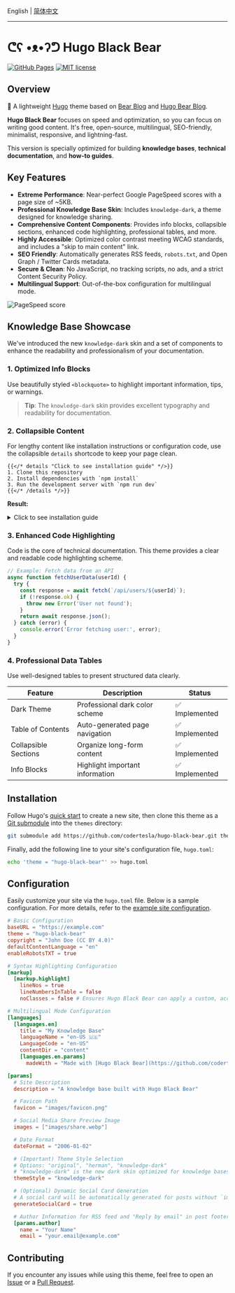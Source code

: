 English | [简体中文](README.zh-CN.md)
***

# ᕦʕ •ᴥ•ʔᕤ Hugo Black Bear

[![GitHub Pages](https://github.com/codertesla/hugo-black-bear/actions/workflows/gh-pages.yml/badge.svg)](https://github.com/codertesla/hugo-black-bear/actions/workflows/gh-pages.yml)
[![MIT license](https://img.shields.io/github/license/codertesla/hugo-black-bear)](https://github.com/codertesla/hugo-black-bear/blob/main/LICENSE)

## Overview

🐻 A lightweight [Hugo](https://gohugo.io/) theme based on [Bear Blog](https://bearblog.dev) and [Hugo Bear Blog](https://github.com/janraasch/hugo-bearblog).

**Hugo Black Bear** focuses on speed and optimization, so you can focus on writing good content. It's free, open-source, multilingual, SEO-friendly, minimalist, responsive, and lightning-fast.

This version is specially optimized for building **knowledge bases**, **technical documentation**, and **how-to guides**.

## Key Features

- **Extreme Performance**: Near-perfect Google PageSpeed scores with a page size of ~5KB.
- **Professional Knowledge Base Skin**: Includes `knowledge-dark`, a theme designed for knowledge sharing.
- **Comprehensive Content Components**: Provides info blocks, collapsible sections, enhanced code highlighting, professional tables, and more.
- **Highly Accessible**: Optimized color contrast meeting WCAG standards, and includes a "skip to main content" link.
- **SEO Friendly**: Automatically generates RSS feeds, `robots.txt`, and Open Graph / Twitter Cards metadata.
- **Secure & Clean**: No JavaScript, no tracking scripts, no ads, and a strict Content Security Policy.
- **Multilingual Support**: Out-of-the-box configuration for multilingual mode.

![PageSpeed score](https://raw.githubusercontent.com/codertesla/hugo-black-bear/main/images/pagespeed.webp)

## Knowledge Base Showcase

We've introduced the new `knowledge-dark` skin and a set of components to enhance the readability and professionalism of your documentation.

### 1. Optimized Info Blocks

Use beautifully styled `<blockquote>` to highlight important information, tips, or warnings.

> **Tip**: The `knowledge-dark` skin provides excellent typography and readability for documentation.

### 2. Collapsible Content

For lengthy content like installation instructions or configuration code, use the collapsible `details` shortcode to keep your page clean.

```go-html-template
{{</* details "Click to see installation guide" */>}}
1. Clone this repository
2. Install dependencies with `npm install`
3. Run the development server with `npm run dev`
{{</* /details */>}}
```

**Result:**
<details>
<summary>Click to see installation guide</summary>

1. Clone this repository
2. Install dependencies with `npm install`
3. Run the development server with `npm run dev`

</details>

### 3. Enhanced Code Highlighting

Code is the core of technical documentation. This theme provides a clear and readable code highlighting scheme.

```javascript
// Example: Fetch data from an API
async function fetchUserData(userId) {
  try {
    const response = await fetch(`/api/users/${userId}`);
    if (!response.ok) {
      throw new Error('User not found');
    }
    return await response.json();
  } catch (error) {
    console.error('Error fetching user:', error);
  }
}
```

### 4. Professional Data Tables

Use well-designed tables to present structured data clearly.

| Feature | Description | Status |
|---|---|---|
| Dark Theme | Professional dark color scheme | ✅ Implemented |
| Table of Contents | Auto-generated page navigation | ✅ Implemented |
| Collapsible Sections | Organize long-form content | ✅ Implemented |
| Info Blocks | Highlight important information | ✅ Implemented |

## Installation

Follow Hugo's [quick start](https://gohugo.io/getting-started/quick-start/) to create a new site, then clone this theme as a [Git submodule](https://git-scm.com/book/en/v2/Git-Tools-Submodules) into the `themes` directory:

```sh
git submodule add https://github.com/codertesla/hugo-black-bear.git themes/hugo-black-bear
```

Finally, add the following line to your site's configuration file, `hugo.toml`:

```sh
echo 'theme = "hugo-black-bear"' >> hugo.toml
```

## Configuration

Easily customize your site via the `hugo.toml` file. Below is a sample configuration. For more details, refer to the [example site configuration](https://github.com/codertesla/hugo-black-bear/blob/main/exampleSite/hugo.toml).

```toml
# Basic Configuration
baseURL = "https://example.com"
theme = "hugo-black-bear"
copyright = "John Doe (CC BY 4.0)"
defaultContentLanguage = "en"
enableRobotsTXT = true

# Syntax Highlighting Configuration
[markup]
  [markup.highlight]
    lineNos = true
    lineNumbersInTable = false
    noClasses = false # Ensures Hugo Black Bear can apply a custom, accessible highlight theme

# Multilingual Mode Configuration
[languages]
  [languages.en]
    title = "My Knowledge Base"
    languageName = "en-US 🇺🇸"
    LanguageCode = "en-US"
    contentDir = "content"
    [languages.en.params]
      madeWith = "Made with [Hugo Black Bear](https://github.com/codertesla/hugo-black-bear)"

[params]
  # Site Description
  description = "A knowledge base built with Hugo Black Bear"

  # Favicon Path
  favicon = "images/favicon.png"

  # Social Media Share Preview Image
  images = ["images/share.webp"]

  # Date Format
  dateFormat = "2006-01-02"

  # (Important) Theme Style Selection
  # Options: "original", "herman", "knowledge-dark"
  # "knowledge-dark" is the new dark skin optimized for knowledge bases
  themeStyle = "knowledge-dark"

  # (Optional) Dynamic Social Card Generation
  # A social card will be automatically generated for posts without `images` in front matter
  generateSocialCard = true

  # Author Information for RSS feed and "Reply by email" in post footers
  [params.author]
    name = "Your Name"
    email = "your.email@example.com"
```

## Contributing

If you encounter any issues while using this theme, feel free to open an [Issue](https://github.com/codertesla/hugo-black-bear/issues) or a [Pull Request](https://github.com/codertesla/hugo-black-bear/pulls). 